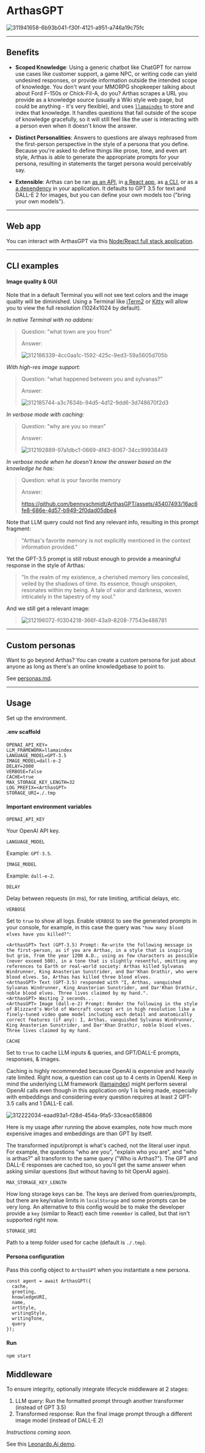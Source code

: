 # ArthasGPT

![311941658-6b93b041-f30f-4121-a951-a746a19c75fc](https://github.com/bennyschmidt/ArthasGPT/assets/45407493/05231ee1-9a40-436f-88a1-dd5b5ec73a1a)

-----

## Benefits

- **Scoped Knowledge**: Using a generic chatbot like ChatGPT for narrow use cases like customer support, a game NPC, or writing code can yield undesired responses, or provide information outside the intended scope of knowledge. You don't want your MMORPG shopkeeper talking about about Ford F-150s or Chick-Fil-A, do you? Arthas scrapes a URL you provide as a knowledge source (usually a Wiki style web page, but could be anything - it's very flexible), and uses [`llamaindex`](https://github.com/run-llama/LlamaIndexTS) to store and index that knowledge. It handles questions that fall outside of the scope of knowledge gracefully, so it will still feel like the user is interacting with a person even when it doesn't know the answer.

- **Distinct Personalities**: Answers to questions are always rephrased from the first-person perspective in the style of a persona that you define. Because you're asked to define things like prose, tone, and even art style, Arthas is able to generate the appropriate prompts for your persona, resulting in statements the target persona would perceivably say.

- **Extensible**: Arthas can be ran [as an API](https://github.com/bennyschmidt/Arthas.AI/tree/master/arthas-api), in [a React app](https://github.com/bennyschmidt/Arthas.AI/tree/master/arthas-react), as [a CLI](https://github.com/bennyschmidt/ArthasGPT/blob/master/src/index.js), or as a [a dependency](https://www.npmjs.com/package/arthasgpt) in your application. It defaults to GPT 3.5 for text and DALL-E 2 for images, but you can define your own models too ("bring your own models").

-----

## Web app

You can interact with ArthasGPT via this [Node/React full stack application](https://github.com/bennyschmidt/Arthas.AI).

-----

## CLI examples

#### Image quality & GUI

Note that in a default Terminal you will not see text colors and the image quality will be diminished. Using a Terminal like [iTerm2](https://iterm2.com) or [Kitty](https://sw.kovidgoyal.net/kitty) will allow you to view the full resolution (1024x1024 by default).

_In native Terminal with no addons:_

> Question: "what town are you from"
>
> Answer:
>
> ![312186339-4cc0aa1c-1592-425c-9ed3-59a5605d705b](https://github.com/bennyschmidt/ArthasGPT/assets/45407493/89a4858b-2b70-4ab1-bfca-92da2039d20b)

_With high-res image support:_

> Question: "what happened between you and sylvanas?"
>
> Answer:
>
> ![312185744-a3c7634b-94d5-4d12-9dd6-3d748670f2d3](https://github.com/bennyschmidt/ArthasGPT/assets/45407493/4f723771-e0c3-4825-a8ea-674a7dbbff4c)

_In verbose mode with caching:_

> Question: "why are you so mean"
>
> Answer:
>
> ![312192889-97a1dbc1-0669-4f43-8067-34cc99938449](https://github.com/bennyschmidt/ArthasGPT/assets/45407493/eb226377-f63b-40b0-b258-d00a12af46c8)

_In verbose mode when he doesn't know the answer based on the knowledge he has:_

> Question: what is your favorite memory
>
> Answer:
>
> https://github.com/bennyschmidt/ArthasGPT/assets/45407493/16ac6fe8-686e-4d57-b949-2f0dad05dbe4

Note that LLM query could not find any relevant info, resulting in this prompt fragment:

> "Arthas's favorite memory is not explicitly mentioned in the context information provided."

Yet the GPT-3.5 prompt is still robust enough to provide a meaningful response in the style of Arthas:

> "In the realm of my existence, a cherished memory lies concealed, veiled by the shadows of time. Its essence, though unspoken, resonates within my being. A tale of valor and darkness, woven intricately in the tapestry of my soul."

And we still get a relevant image:

> ![312196072-f0304218-366f-43a9-8208-77543e486781](https://github.com/bennyschmidt/ArthasGPT/assets/45407493/6b348768-4f6a-4505-a360-d74e2c4f0154)

-----

## Custom personas

Want to go beyond Arthas? You can create a custom persona for just about anyone as long as there's an online knowledgebase to point to.

See [personas.md](./personas.md).

-----

## Usage

Set up the environment.

#### .env scaffold

```
OPENAI_API_KEY=
LLM_FRAMEWORK=llamaindex
LANGUAGE_MODEL=GPT-3.5
IMAGE_MODEL=dall-e-2
DELAY=2000
VERBOSE=false
CACHE=true
MAX_STORAGE_KEY_LENGTH=32
LOG_PREFIX=<ArthasGPT>
STORAGE_URI=./.tmp
```

#### Important environment variables

`OPENAI_API_KEY`

Your OpenAI API key.

`LANGUAGE_MODEL`

Example: `GPT-3.5`.

`IMAGE_MODEL`

Example: `dall-e-2`.

`DELAY`

Delay between requests (in ms), for rate limiting, artificial delays, etc.

`VERBOSE`

Set to `true` to show all logs. Enable `VERBOSE` to see the generated prompts in your console, for example, in this case the query was `"how many blood elves have you killed?"`:

```
<ArthasGPT> Text (GPT-3.5) Prompt: Re-write the following message in the first-person, as if you are Arthas, in a style that is inspiring but grim, from the year 1200 A.D., using as few characters as possible (never exceed 500), in a tone that is slightly resentful, omitting any references to Earth or real-world society: Arthas killed Sylvanas Windrunner, King Anasterian Sunstrider, and Dar'Khan Drathir, who were blood elves. So, Arthas has killed three blood elves.
<ArthasGPT> Text (GPT-3.5) responded with "I, Arthas, vanquished Sylvanas Windrunner, King Anasterian Sunstrider, and Dar'Khan Drathir, noble blood elves. Three lives claimed by my hand.".
<ArthasGPT> Waiting 2 seconds...
<ArthasGPT> Image (dall-e-2) Prompt: Render the following in the style of Blizzard's World of Warcraft concept art in high resolution like a finely-tuned video game model including each detail and anatomically correct features (if any): I, Arthas, vanquished Sylvanas Windrunner, King Anasterian Sunstrider, and Dar'Khan Drathir, noble blood elves. Three lives claimed by my hand.
```

`CACHE`

Set to `true` to cache LLM inputs & queries, and GPT/DALL-E prompts, responses, & images.

Caching is highly recommended because OpenAI is expensive and heavily rate limited. Right now, a question can cost up to 4 cents in OpenAI. Keep in mind the underlying LLM framework ([llamaindex](https://github.com/run-llama/LlamaIndexTS)) might perform several OpenAI calls even though in this application only 1 is being made, especially with embeddings and considering every question requires at least 2 GPT-3.5 calls and 1 DALL-E call.

![312222034-eaad93a1-f28d-454a-9fa5-33ceac658806](https://github.com/bennyschmidt/ArthasGPT/assets/45407493/ca6bedaf-2d30-4fa6-b5e1-0484a0cffbdc)

Here is my usage after running the above examples, note how much more expensive images and embeddings are than GPT by itself.

The transformed input/prompt is what's cached, not the literal user input. For example, the questions "who are you", "explain who you are", and "who is arthas?" all transform to the same query ("Who is Arthas?"). The GPT and DALL-E responses are cached too, so you'll get the same answer when asking similar questions (but without having to hit OpenAI again).

`MAX_STORAGE_KEY_LENGTH`

How long storage keys can be. The keys are derived from queries/prompts, but there are key/value limits in `localStorage` and some prompts can be very long. An alternative to this config would be to make the developer provide a `key` (similar to React) each time `remember` is called, but that isn't supported right now.

`STORAGE_URI`

Path to a temp folder used for cache (default is `./.tmp`).

#### Persona configuration

Pass this config object to `ArthasGPT` when you instantiate a new persona.

```
const agent = await ArthasGPT({
  cache,
  greeting,
  knowledgeURI,
  name,
  artStyle,
  writingStyle,
  writingTone,
  query
});

```

#### Run

`npm start`

## Middleware

To ensure integrity, optionally integrate lifecycle middleware at 2 stages:
  1. LLM query: Run the formatted prompt through another transformer (instead of GPT 3.5)
  2. Transformed response: Run the final image prompt through a different image model (instead of DALL-E 2)

_Instructions coming soon._

See this [Leonardo.Ai demo](./personas.md#bonus-integrating-with-leonardo-sdk-to-get-amazing-images).
